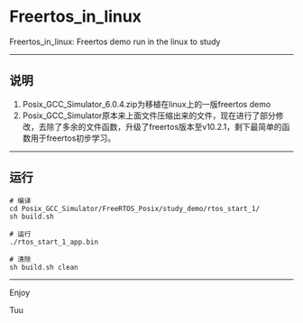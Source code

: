 # Freertos_in_linux
Freertos_in_linux: Freertos demo run in the linux to study

---
## 说明
1. Posix_GCC_Simulator_6.0.4.zip为移植在linux上的一版freertos demo
2. Posix_GCC_Simulator原本来上面文件压缩出来的文件，现在进行了部分修改，去除了多余的文件函数，升级了freertos版本至v10.2.1，剩下最简单的函数用于freertos初步学习。

---
## 运行
```
# 编译
cd Posix_GCC_Simulator/FreeRTOS_Posix/study_demo/rtos_start_1/
sh build.sh

# 运行
./rtos_start_1_app.bin

# 清除
sh build.sh clean
```
---

Enjoy

Tuu